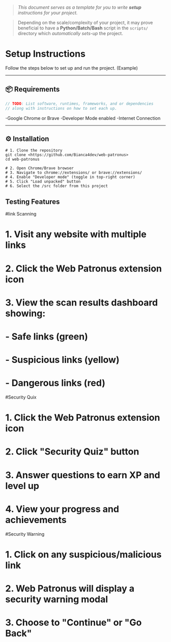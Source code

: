 > *This document serves as a template for you to write **setup** instructions for your project.* 

> Depending on the scale/complexity of your project, it may prove beneficial to have a **Python/Batch/Bash** script in the `scripts/` directory which *automatically sets-up* the project.

# Setup Instructions

Follow the steps below to set up and run the project. (Example)

---

## 📦 Requirements
``` c
// TODO: List software, runtimes, frameworks, and or dependencies
// along with instructions on how to set each up.
```
-Google Chrome or Brave
-Developer Mode enabled
-Internet Connection

---

## ⚙️ Installation
```
# 1. Clone the repository
git clone <https://github.com/Bianca4dev/web-patronus>
cd web-patronus

# 2. Open Chrome/Brave browser
# 3. Navigate to chrome://extensions/ or brave://extensions/
# 4. Enable "Developer mode" (toggle in top-right corner)
# 5. Click "Load unpacked" button
# 6. Select the /src folder from this project
```


## Testing Features

#link Scanning
# 1. Visit any website with multiple links
# 2. Click the Web Patronus extension icon
# 3. View the scan results dashboard showing:
#    - Safe links (green)
#    - Suspicious links (yellow) 
#    - Dangerous links (red)

#Security Quix
# 1. Click the Web Patronus extension icon
# 2. Click "Security Quiz" button
# 3. Answer questions to earn XP and level up
# 4. View your progress and achievements

#Security Warning
# 1. Click on any suspicious/malicious link
# 2. Web Patronus will display a security warning modal
# 3. Choose to "Continue" or "Go Back"
